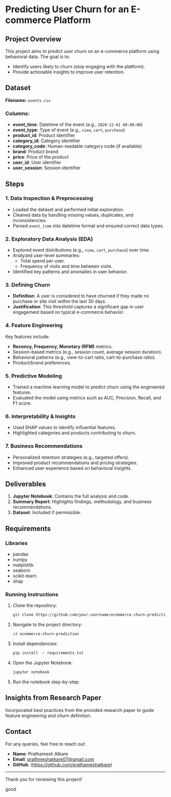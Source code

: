 # Predicting User Churn for an E-commerce Platform

## Project Overview

This project aims to predict user churn on an e-commerce platform using behavioral data. The goal is to:

- Identify users likely to churn (stop engaging with the platform).
- Provide actionable insights to improve user retention.

## Dataset

**Filename:** `events.csv`

### Columns:

- **event\_time**: Datetime of the event (e.g., `2020-12-01 09:00:00`)
- **event\_type**: Type of event (e.g., `view`, `cart`, `purchase`)
- **product\_id**: Product identifier
- **category\_id**: Category identifier
- **category\_code**: Human-readable category code (if available)
- **brand**: Product brand
- **price**: Price of the product
- **user\_id**: User identifier
- **user\_session**: Session identifier

## Steps

### 1. Data Inspection & Preprocessing

- Loaded the dataset and performed initial exploration.
- Cleaned data by handling missing values, duplicates, and inconsistencies.
- Parsed `event_time` into datetime format and ensured correct data types.

### 2. Exploratory Data Analysis (EDA)

- Explored event distributions (e.g., `view`, `cart`, `purchase`) over time.
- Analyzed user-level summaries:
  - Total spend per user.
  - Frequency of visits and time between visits.
- Identified key patterns and anomalies in user behavior.

### 3. Defining Churn

- **Definition**: A user is considered to have churned if they made no purchase or site visit within the last 30 days.
- **Justification**: This threshold captures a significant gap in user engagement based on typical e-commerce behavior.

### 4. Feature Engineering

Key features include:

- **Recency, Frequency, Monetary (RFM)** metrics.
- Session-based metrics (e.g., session count, average session duration).
- Behavioral patterns (e.g., view-to-cart ratio, cart-to-purchase ratio).
- Product/brand preferences.

### 5. Predictive Modeling

- Trained a machine learning model to predict churn using the engineered features.
- Evaluated the model using metrics such as AUC, Precision, Recall, and F1 score.

### 6. Interpretability & Insights

- Used SHAP values to identify influential features.
- Highlighted categories and products contributing to churn.

### 7. Business Recommendations

- Personalized retention strategies (e.g., targeted offers).
- Improved product recommendations and pricing strategies.
- Enhanced user experience based on behavioral insights.

## Deliverables

1. **Jupyter Notebook**: Contains the full analysis and code.
2. **Summary Report**: Highlights findings, methodology, and business recommendations.
3. **Dataset**: Included if permissible.

## Requirements

### Libraries

- pandas
- numpy
- matplotlib
- seaborn
- scikit-learn
- shap

### Running Instructions

1. Clone the repository:
   ```bash
   git clone https://github.com/your-username/ecommerce-churn-prediction.git
   ```
2. Navigate to the project directory:
   ```bash
   cd ecommerce-churn-prediction
   ```
3. Install dependencies:
   ```bash
   pip install -r requirements.txt
   ```
4. Open the Jupyter Notebook:
   ```bash
   jupyter notebook
   ```
5. Run the notebook step-by-step.

## Insights from Research Paper

Incorporated best practices from the provided research paper to guide feature engineering and churn definition.

## Contact

For any queries, feel free to reach out:

- **Name**: Prathamesh Atkare
- **Email**: prathmeshatkare07@gmail.com
- **GitHub**: (https://github.com/prathameshatkare)

---

Thank you for reviewing this project!

good

